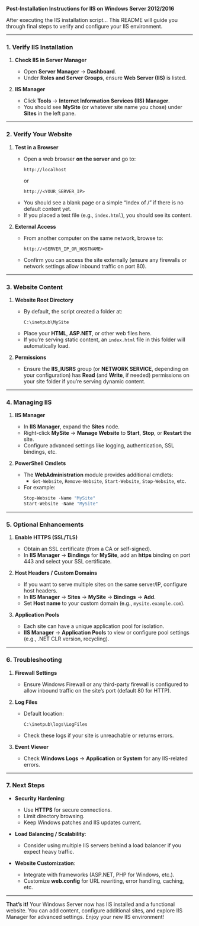 **Post‑Installation Instructions for IIS on Windows Server 2012/2016**

After executing the IIS installation script... This README will guide you through final steps to verify and configure your IIS environment.

---

### 1. Verify IIS Installation

1. **Check IIS in Server Manager**  
   - Open **Server Manager** → **Dashboard**.  
   - Under **Roles and Server Groups**, ensure **Web Server (IIS)** is listed.  

2. **IIS Manager**  
   - Click **Tools** → **Internet Information Services (IIS) Manager**.  
   - You should see **MySite** (or whatever site name you chose) under **Sites** in the left pane.

---

### 2. Verify Your Website

1. **Test in a Browser**  
   - Open a web browser **on the server** and go to:  
     ```
     http://localhost
     ```
     or  
     ```
     http://<YOUR_SERVER_IP>
     ```
   - You should see a blank page or a simple “Index of /” if there is no default content yet.  
   - If you placed a test file (e.g., `index.html`), you should see its content.

2. **External Access**  
   - From another computer on the same network, browse to:  
     ```
     http://<SERVER_IP_OR_HOSTNAME>
     ```
   - Confirm you can access the site externally (ensure any firewalls or network settings allow inbound traffic on port 80).

---

### 3. Website Content

1. **Website Root Directory**  
   - By default, the script created a folder at:
     ```
     C:\inetpub\MySite
     ```
   - Place your **HTML**, **ASP.NET**, or other web files here.  
   - If you’re serving static content, an `index.html` file in this folder will automatically load.

2. **Permissions**  
   - Ensure the **IIS_IUSRS** group (or **NETWORK SERVICE**, depending on your configuration) has **Read** (and **Write**, if needed) permissions on your site folder if you’re serving dynamic content.

---

### 4. Managing IIS

1. **IIS Manager**  
   - In **IIS Manager**, expand the **Sites** node.  
   - Right-click **MySite** → **Manage Website** to **Start**, **Stop**, or **Restart** the site.  
   - Configure advanced settings like logging, authentication, SSL bindings, etc.

2. **PowerShell Cmdlets**  
   - The **WebAdministration** module provides additional cmdlets:
     - `Get-Website`, `Remove-Website`, `Start-Website`, `Stop-Website`, etc.
   - For example:
     ```powershell
     Stop-Website -Name "MySite"
     Start-Website -Name "MySite"
     ```

---

### 5. Optional Enhancements

1. **Enable HTTPS (SSL/TLS)**  
   - Obtain an SSL certificate (from a CA or self-signed).  
   - In **IIS Manager** → **Bindings** for **MySite**, add an **https** binding on port 443 and select your SSL certificate.

2. **Host Headers / Custom Domains**  
   - If you want to serve multiple sites on the same server/IP, configure host headers.  
   - In **IIS Manager** → **Sites** → **MySite** → **Bindings** → **Add**.  
   - Set **Host name** to your custom domain (e.g., `mysite.example.com`).

3. **Application Pools**  
   - Each site can have a unique application pool for isolation.  
   - **IIS Manager** → **Application Pools** to view or configure pool settings (e.g., .NET CLR version, recycling).

---

### 6. Troubleshooting

1. **Firewall Settings**  
   - Ensure Windows Firewall or any third-party firewall is configured to allow inbound traffic on the site’s port (default 80 for HTTP).

2. **Log Files**  
   - Default location:  
     ```
     C:\inetpub\logs\LogFiles
     ```
   - Check these logs if your site is unreachable or returns errors.

3. **Event Viewer**  
   - Check **Windows Logs** → **Application** or **System** for any IIS-related errors.

---

### 7. Next Steps

- **Security Hardening**:  
  - Use **HTTPS** for secure connections.  
  - Limit directory browsing.  
  - Keep Windows patches and IIS updates current.

- **Load Balancing / Scalability**:  
  - Consider using multiple IIS servers behind a load balancer if you expect heavy traffic.

- **Website Customization**:  
  - Integrate with frameworks (ASP.NET, PHP for Windows, etc.).  
  - Customize **web.config** for URL rewriting, error handling, caching, etc.

---

**That’s it!** Your Windows Server now has IIS installed and a functional website. You can add content, configure additional sites, and explore IIS Manager for advanced settings. Enjoy your new IIS environment!
